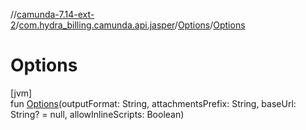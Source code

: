 //[camunda-7.14-ext-2](../../../index.md)/[com.hydra_billing.camunda.api.jasper](../index.md)/[Options](index.md)/[Options](-options.md)

# Options

[jvm]\
fun [Options](-options.md)(outputFormat: String, attachmentsPrefix: String, baseUrl: String? = null, allowInlineScripts: Boolean)
